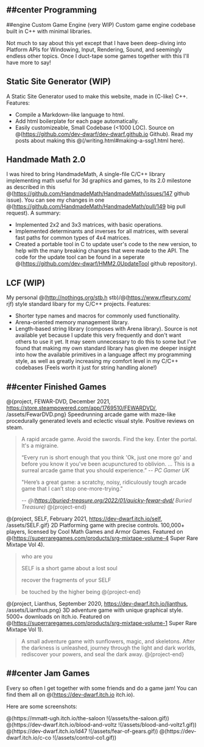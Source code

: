 ##center Programming
---
##engine Custom Game Engine (very WIP)
Custom game engine codebase built in C++ with minimal libraries.


Not much to say about this yet except that I have been deep-diving into Platform APIs for Windowing, Input, Rendering, Sound, and seemingly endless other topics. Once I duct-tape some games together with this I'll have more to say!

## Static Site Generator (WIP)
A Static Site Generator used to make this website, made in (C-like) C++. 
Features:
* Compile a Markdown-like language to html.
* Add html boilerplate for each page automatically.
* Easily customizeable, Small Codebase (<1000 LOC).
Source on @(https://github.com/dev-dwarf/dev-dwarf.github.io Github). 
Read my posts about making this @(/writing.html#making-a-ssg1.html here).

## Handmade Math 2.0
I was hired to bring HandmadeMath, A single-file C/C++ library implementing math useful for 3d graphics and games, to its 2.0 milestone as described in this @(https://github.com/HandmadeMath/HandmadeMath/issues/147 github issue). You can see my changes in one @(https://github.com/HandmadeMath/HandmadeMath/pull/149 big pull request). A summary:
- Implemented 2x2 and 3x3 matrices, with basic operations.
- Implemented determinants and inverses for all matrices, with several fast paths for common types of 4x4 matrices. 
- Created a portable tool in C to update user's code to the new version, to help with the many breaking changes that were made to the API. 
The code for the update tool can be found in a seperate @(https://github.com/dev-dwarf/HMM2.0UpdateTool github repository).

## LCF (WIP)
My personal @(http://nothings.org/stb.h stb)/@(https://www.rfleury.com/ rjf) style standard libary for my C/C++ projects. Features:
* Shorter type names and macros for commonly used functionality.
* Arena-oriented memory management library.
* Length-based string library (composes with Arena library).
Source is not available yet because I update this very frequently and don't want others to use it yet. It may seem unnecessary to do this to some but I've found that making my own standard library has given me deeper insight into how the available primitives in a language affect my programming style, as well as greatly increasing my comfort level in my C/C++ codebases (Feels worth it just for string handling alone!)

##center Finished Games
---
@{project, FEWAR-DVD, December 2021, https://store.steampowered.com/app/1769510/FEWARDVD/, /assets/FewarDVD.png}
Speedrunning arcade game with maze-like procedurally generated levels and eclectic visual style. Positive reviews on steam.
> A rapid arcade game. Avoid the swords. Find the key. Enter the portal. It's a migraine.
> 
> 
> “Every run is short enough that you think 'Ok, just one more go' and before you know it you've been acupunctured to oblivion. ... This is a surreal arcade game that you should experience.” 
> -- *PC Gamer UK*
> 
> "Here’s a great game: a scratchy, noisy, ridiculously tough arcade game that I can’t stop one-more-trying."
> 
> -- *@(https://buried-treasure.org/2022/01/quicky-fewar-dvd/ Buried Treasure)*
@{project-end}

@{project, SELF, February 2021, https://dev-dwarf.itch.io/self, /assets/SELF.gif}
2D Platforming game with precise controls. 100,000+ players, licensed by
Cool Math Games and Armor Games. Featured on @(https://superraregames.com/products/srg-mixtape-volume-4 Super Rare Mixtape Vol 4).
> who are you
> 
> SELF is a short game about a lost soul
> 
> recover the fragments of your SELF
> 
> be touched by the higher being
@{project-end}

@{project, Lianthus, September 2020, https://dev-dwarf.itch.io/lianthus, /assets/Lianthus.png}
3D adventure game with unique graphical style. 5000+ downloads on itch.io. Featured on @(https://superraregames.com/products/srg-mixtape-volume-1 Super Rare Mixtape Vol 1).
> A small adventure game with sunflowers, magic, and skeletons. After the darkness is unleashed, journey through the light and dark worlds, rediscover your powers, and seal the dark away.
@{project-end}

##center Jam Games
---
Every so often I get together with some friends and do a game jam! You can find them all on @(https://dev-dwarf.itch.io itch.io). 

Here are some screenshots:
<div class="project">
<div class="project-text">
@(https://mmatt-ugh.itch.io/the-saloon !(/assets/the-saloon.gif))
@(https://dev-dwarf.itch.io/blood-and-voltz !(/assets/blood-and-voltz1.gif))
</div>
<div class="project-image">
@(https://dev-dwarf.itch.io/ld47 !(/assets/fear-of-gears.gif))
@(https://dev-dwarf.itch.io/c-co !(/assets/control-co1.gif))
</div>
</div>
